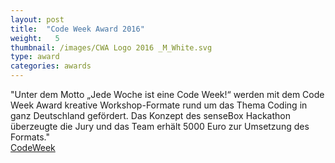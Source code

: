 ```yaml
---
layout: post
title:  "Code Week Award 2016"
weight:   5
thumbnail: /images/CWA Logo 2016 _M_White.svg
type: award
categories: awards
---
```

"Unter dem Motto „Jede Woche ist eine Code Week!“ werden mit dem Code Week Award kreative Workshop-Formate rund um das Thema Coding in ganz Deutschland gefördert. Das Konzept des senseBox Hackathon überzeugte die Jury und das Team erhält 5000 Euro zur Umsetzung des Formats."
<br><a href="http://award.codeweek.de/projects/sensebox-hackathon/">CodeWeek</a>
